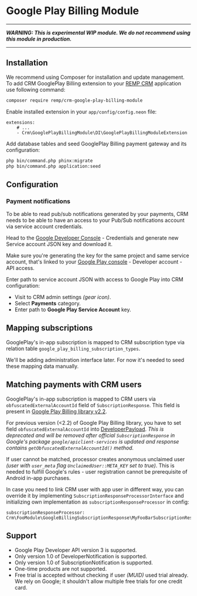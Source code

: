 # Google Play Billing Module

---

_**WARNING: This is experimental WIP module. We do not recommend using this module in production.**_

---

## Installation

We recommend using Composer for installation and update management. To add CRM GooglePlay Billing extension to your [REMP CRM](https://github.com/remp2020/crm-skeleton/) application use following command:

```bash
composer require remp/crm-google-play-billing-module
```

Enable installed extension in your `app/config/config.neon` file:

```neon
extensions:
	# ...
	- Crm\GooglePlayBillingModule\DI\GooglePlayBillingModuleExtension
```

Add database tables and seed GooglePlay Billing payment gateway and its configuration:

```bash
php bin/command.php phinx:migrate
php bin/command.php application:seed
```

## Configuration

### Payment notifications

To be able to read pub/sub notifications generated by your payments, CRM needs to be able to have an access to your Pub/Sub notifications account via service account credentials.

Head to the [Google Developer Console](https://console.developers.google.com/) - Credentials and generate new Service account JSON key and download it.

Make sure you're generating the key for the same project and same service account, that's linked to your [Google Play console](https://play.google.com/apps/publish/) - Developer account - API access.

Enter path to service account JSON with access to Google Play into CRM configuration:

   - Visit to CRM admin settings _(gear icon)_.
   - Select **Payments** category.
   - Enter path to **Google Play Service Account** key.


## Mapping subscriptions

GooglePlay's in-app subscription is mapped to CRM subscription type via relation table `google_play_billing_subscription_types`.

We'll be adding administration interface later. For now it's needed to seed these mapping data manually.


## Matching payments with CRM users

GooglePlay's in-app subscription is mapped to CRM users via `obfuscatedExternalAccountId` field of `SubscriptionResponse`. This field is present in [Google Play Billing library v2.2](https://developer.android.com/google/play/billing/release-notes#2-2).

For previous version (<2.2) of Google Play Billing library, you have to set field `obfuscatedExternalAccountId` into [DeveloperPayload](https://developer.android.com/google/play/billing/developer-payload). _This is deprecated and will be removed after official `SubscriptionResponse` in Google's package `google/apiclient-services` is updated and response contains `getObfuscatedExternalAccountId()` method._

If user cannot be matched, processor creates anonymous unclaimed user _(user with `user_meta` flag `UnclaimedUser::META_KEY` set to true)_. This is needed to fulfill Google's rules - user registration cannot be prerequisite of Android in-app purchases.

In case you need to link CRM user with app user in different way, you can override it by implementing `SubscriptionResponseProcessorInterface` and initializing own implementation as `subscriptionResponseProcessor` in config:

```neon
subscriptionResponseProcessor: Crm\FooModule\GoogleBillingSubscriptionResponse\MyFooBarSubscriptionResponseProcessor
```

## Support

- Google Play Developer API version 3 is supported.
- Only version 1.0 of DeveloperNotification is supported.
- Only version 1.0 of SubscriptionNotification is supported.
- One-time products are not supported.
- Free trial is accepted without checking if user _(MUID)_ used trial already. We rely on Google; it shouldn't allow multiple free trials for one credit card.
